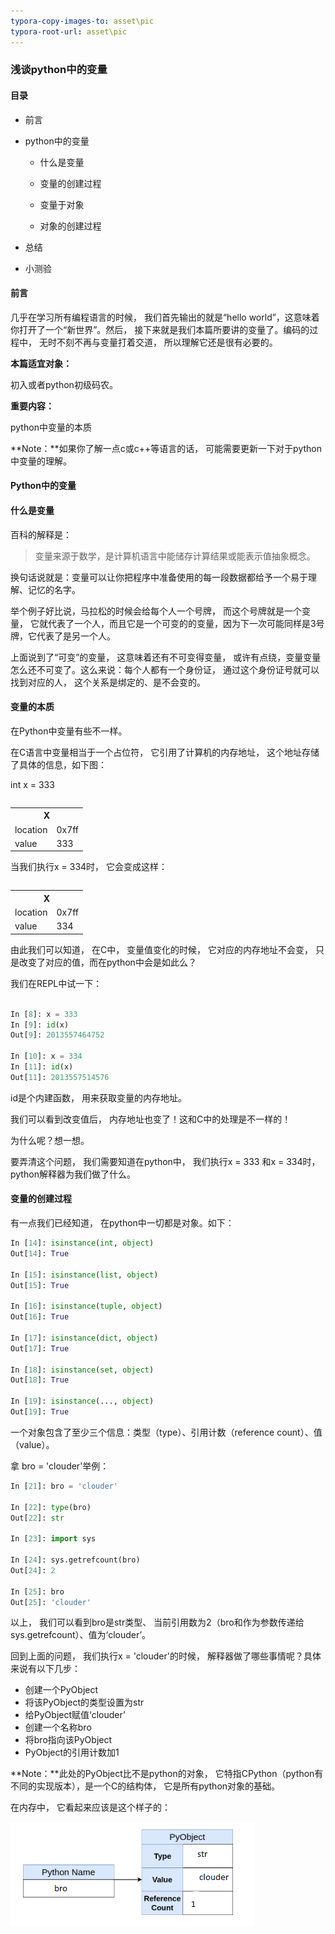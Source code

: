```yaml
---
typora-copy-images-to: asset\pic
typora-root-url: asset\pic
---
```


### 浅谈python中的变量

#### 目录

- 前言

- python中的变量

  - 什么是变量

  - 变量的创建过程
  - 变量于对象
  - 对象的创建过程

- 总结

- 小测验



#### 前言

几乎在学习所有编程语言的时候， 我们首先输出的就是“hello world”，这意味着你打开了一个“新世界”。然后， 接下来就是我们本篇所要讲的变量了。编码的过程中， 无时不刻不再与变量打着交道， 所以理解它还是很有必要的。

**本篇适宜对象：**

初入或者python初级码农。

**重要内容：**

python中变量的本质

**Note：**如果你了解一点c或c++等语言的话， 可能需要更新一下对于python中变量的理解。



#### Python中的变量

#### 什么是变量

百科的解释是：

> 变量来源于数学，是计算机语言中能储存计算结果或能表示值抽象概念。

换句话说就是：变量可以让你把程序中准备使用的每一段数据都给予一个易于理解、记忆的名字。

举个例子好比说，马拉松的时候会给每个人一个号牌， 而这个号牌就是一个变量， 它就代表了一个人，而且它是一个可变的的变量，因为下一次可能同样是3号牌，它代表了是另一个人。

上面说到了“可变”的变量， 这意味着还有不可变得变量， 或许有点绕，变量变量怎么还不可变了。这么来说：每个人都有一个身份证， 通过这个身份证号就可以找到对应的人， 这个关系是绑定的、是不会变的。



#### 变量的本质

在Python中变量有些不一样。

在C语言中变量相当于一个占位符， 它引用了计算机的内存地址， 这个地址存储了具体的信息，如下图：

int x = 333

<table align="left">
   <tr>
      <th colspan=2 align="center">X</th>
   </tr>
   <tr>
      <td>location</td>
      <td>0x7ff</td>
   </tr>
   <tr>
      <td>value</td>
      <td>333</td>
   </tr>
</table>

当我们执行x = 334时， 它会变成这样：

<table align="left">
   <tr>
      <th colspan=2 align="center">X</th>
   </tr>
   <tr>
      <td>location</td>
      <td>0x7ff</td>
   </tr>
   <tr>
      <td>value</td>
      <td>334</td>
   </tr>
</table>

由此我们可以知道， 在C中， 变量值变化的时候， 它对应的内存地址不会变， 只是改变了对应的值，而在python中会是如此么？

我们在REPL中试一下：

```python

In [8]: x = 333
In [9]: id(x)
Out[9]: 2013557464752

In [10]: x = 334
In [11]: id(x)
Out[11]: 2013557514576
```

id是个内建函数， 用来获取变量的内存地址。

我们可以看到改变值后， 内存地址也变了！这和C中的处理是不一样的！

为什么呢？想一想。

要弄清这个问题， 我们需要知道在python中， 我们执行x = 333 和x = 334时， python解释器为我们做了什么。



#### 变量的创建过程

有一点我们已经知道， 在python中一切都是对象。如下：

```python
In [14]: isinstance(int, object)
Out[14]: True

In [15]: isinstance(list, object)
Out[15]: True

In [16]: isinstance(tuple, object)
Out[16]: True

In [17]: isinstance(dict, object)
Out[17]: True

In [18]: isinstance(set, object)
Out[18]: True

In [19]: isinstance(..., object)
Out[19]: True

```

一个对象包含了至少三个信息：类型（type）、引用计数（reference count）、值（value）。

拿 bro = 'clouder'举例：

```python
In [21]: bro = 'clouder'

In [22]: type(bro)
Out[22]: str

In [23]: import sys

In [24]: sys.getrefcount(bro)
Out[24]: 2

In [25]: bro
Out[25]: 'clouder'
```

以上， 我们可以看到bro是str类型、 当前引用数为2（bro和作为参数传递给sys.getrefcount）、值为‘clouder’。

回到上面的问题， 我们执行x = 'clouder'的时候， 解释器做了哪些事情呢？具体来说有以下几步：

- 创建一个PyObject
- 将该PyObject的类型设置为str
- 给PyObject赋值‘clouder’
- 创建一个名称bro
- 将bro指向该PyObject
- PyObject的引用计数加1

**Note：**此处的PyObject比不是python的对象， 它特指CPython（python有不同的实现版本），是一个C的结构体， 它是所有python对象的基础。

在内存中， 它看起来应该是这个样子的：

![bro_clouder_001](./asset/pic/bro_clouder_001.png)
